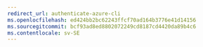 ```yaml
---
redirect_url: authenticate-azure-cli
ms.openlocfilehash: ed424bb2bc62243ffcf70ad164b3776e41d14156
ms.sourcegitcommit: bcf93ad8ed8802072249cd8187cd4420da89b4c6
ms.contentlocale: sv-SE
---
```

